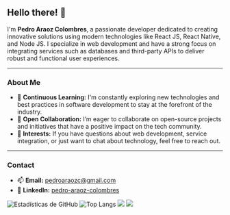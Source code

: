 
## Hello there! 🖖

I'm **Pedro Araoz Colombres**, a passionate developer dedicated to creating innovative solutions using modern technologies like React JS, React Native, and Node JS. I specialize in web development and have a strong focus on integrating services such as databases and third-party APIs to deliver robust and functional user experiences.

---

### About Me

- 🌱 **Continuous Learning:** I'm constantly exploring new technologies and best practices in software development to stay at the forefront of the industry.
- 👯 **Open Collaboration:** I’m eager to collaborate on open-source projects and initiatives that have a positive impact on the tech community.
- 💬 **Interests:** If you have questions about web development, service integration, or just want to chat about technology, feel free to reach out.

---

### Contact

- 📫 **Email:** [pedroaraozc@gmail.com](mailto:pedroaraozc@gmail.com)
- 🔗 **LinkedIn:** [pedro-araoz-colombres](https://www.linkedin.com/in/pedro-araoz-colombres)


<!--
## Hi there 👋

**PedroAraozC/PedroAraozC** is a ✨ _special_ ✨ repository because its `README.md` (this file) appears on your GitHub profile.

Here are some ideas to get you started:

- 🔭 I’m currently working on ...
- 🌱 I’m currently learning ...
- 👯 I’m looking to collaborate on ...
- 🤔 I’m looking for help with ...
- 💬 Ask me about ...
- 📫 How to reach me: ...
- 😄 Pronouns: ...
- ⚡ Fun fact: ...
-->
![Estadísticas de GitHub](https://github-readme-stats.vercel.app/api?username=PedroAraozC&show_icons=true&theme=tokyonight)
![Top Langs](https://github-readme-stats.vercel.app/api/top-langs/?username=PedroAraozC&langs_count=8&theme=tokyonight)
![](http://github-profile-summary-cards.vercel.app/api/cards/profile-details?username=PedroAraozC&theme=tokyonight)
![](http://github-profile-summary-cards.vercel.app/api/cards/productive-time?username=PedroAraozC&theme=tokyonight&utcOffset=8)
